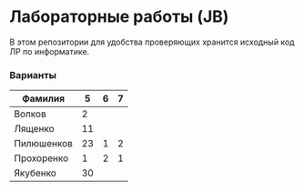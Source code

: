 # Лабораторные работы (JB)
В этом репозитории для удобства проверяющих хранится исходный код ЛР по информатике.

### Варианты

| Фамилия    | 5  | 6  | 7  |
| ---------- | -- | -- | -- |
| Волков     | 2  |    |    |
| Лященко    | 11 |    |    |
| Пилюшенков | 23 | 1  | 2  |
| Прохоренко | 1  | 2  | 1  |
| Якубенко   | 30 |    |    |
